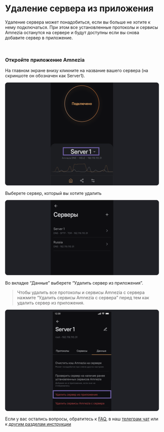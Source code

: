 # Удаление сервера из приложения 

Удаление сервера может понадобиться, если вы больше не хотите к нему подключаться. 
При этом все установленные протоколы и сервисы Amnezia останутся на сервере и будут доступны если вы снова добавите сервер в приложение.   

&nbsp;

### Откройте приложение Amnezia


 На главном экране  внизу  кликните на название вашего сервера  (на скриншоте он обозначен как Server1). 

![instruction 1](https://raw.githubusercontent.com/amnezia-vpn/amnezia.org-content/master/docs/ru/instructions/12_delete-server/img/ds_ru_1.png)

Выберете сервер, который вы хотите удалить

![instruction 1](https://raw.githubusercontent.com/amnezia-vpn/amnezia.org-content/master/docs/ru/instructions/12_delete-server/img/ds_ru_2.png)

Во вкладке “Данные” выберете  “Удалить сервер из приложения”.

> Чтобы удалить все протоколы и сервисы Amnezia с сервера нажмите “Удалить сервисы Amnezia с сервера” перед тем как удалить сервер из приложения.

![instruction 1](https://raw.githubusercontent.com/amnezia-vpn/amnezia.org-content/master/docs/ru/instructions/12_delete-server/img/ds_ru_3.png)


Если у вас остались вопросы, обратитесь к [FAQ], в наш [телеграм чат] или к [другим разделам инструкции]


[amnezia-site-ext-link]: https://amnezia-web-nx1r.vercel.app
[about-int-link]: /about
[FAQ]: ../faq
[телеграм чат]: https://t.me/amnezia_vpn
[другим разделам инструкции]: ../instructions







